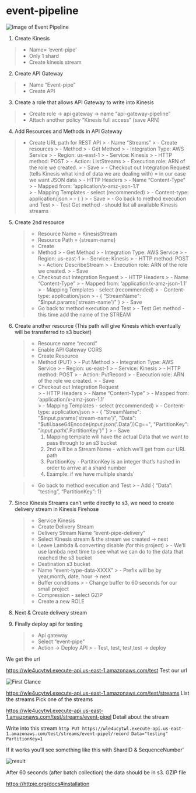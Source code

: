 # event-pipeline
![Image of Event Pipeline](https://miro.medium.com/max/700/1*eCRP1WjEY5tahxJK_e6VMg.png)

1) Create Kinesis
  > - Name= ‘event-pipe’
  > - Only 1 shard
  > - Create kinesis stream
2) Create API Gateway
  > - Name “Event-pipe”
  > - Create API
3) Create a role that allows API Gateway to write into Kinesis
  > - Create role -> api gateway -> name “api-gateway-pipeline”
  > - Attach another policy “Kinesis full access” (save ARN)
4) Add Resources and Methods in API Gateway
  > - Create URL path for REST API
      > - Name “Streams”
      > - Create resources
      > - Method
          > - Get Method
          > - Integration Type: AWS Service
          > - Region: us-east-1
          > - Service:  Kinesis
          > - HTTP method:  POST
          > - Action:  ListStreams
          > - Execution role:  ARN of the role we created.
          > - Save
      > - Checkout out Integration Request (tells Kinesis what kind of data we are dealing with) = in our case we want JSON data
          > - HTTP Headers
          > - Name “Content-Type” 
          > - Mapped from: ‘application/x-amz-json-1.1’  
          > - Mapping Templates - select (recommended)
          > - Content-type: application/json
          > - { }
          > - Save
      > - Go back to method execution and Test
          > - Test Get method - should list all available Kinesis streams
5) Create 2nd resource
    > - Resource Name = KinesisStream
    > - Resource Path = {stream-name}
    > - Create
    > - Method
        > - Get Method
        > - Integration Type: AWS Service
        > - Region: us-east-1
        > - Service:  Kinesis
        > - HTTP method:  POST
        > - Action:  DescribeStream
        > - Execution role:  ARN of the role we created.
        > - Save
      > - Checkout out Integration Request
        > - HTTP Headers
        > - Name “Content-Type” 
        > - Mapped from: ‘application/x-amz-json-1.1’  
        > - Mapping Templates - select (recommended)
        > - Content-type: application/json
        > - {  "StreamName": "$input.params('stream-name')" }
        > - Save
      > - Go back to method execution and Test
        > - Test Get method - this time add the name of the STREAM
6) Create another resource (This path will give Kinesis which eventually will be transferred to s3 bucket)
    > - Resource name “record”
    > - Enable API Gateway CORS
    > - Create Resource
    > - Method (PUT)
        > - Put Method
        > - Integration Type: AWS Service
        > - Region: us-east-1
        > - Service:  Kinesis
        > - HTTP method:  POST
        > - Action:  PutRecord
        > - Execution role:  ARN of the role we created.
        > - Save
      > - Checkout out Integration Request  
        > - HTTP Headers
        > - Name “Content-Type” 
        > - Mapped from: ‘application/x-amz-json-1.1’  
        > - Mapping Templates - select (recommended)
        > - Content-type: application/json
        > - { "StreamName": "$input.params('stream-name')",
             "Data": "$util.base64Encode($input.json('$.Data'))Cg==",
            "PartitionKey": "$input.path('$.PartitionKey')"
            }
        > - Save
          <ol>
            <li>Mapping template will have the actual Data that we want to pass through to an s3 bucket</li>
            <li>2nd will be a Stream Name - which we’ll get from our URL path</li>
            <li>PartitionKey - PartitionKey is an integer that’s hashed in order to arrive at a shard number
                <li>Example: if we have multiple shards`</li>
             </li>
          <ol>
            
      > - Go back to method execution and Test
          > - Add { “Data”: “testing”, “PartitionKey”: 1}
7) Since Kinesis Streams can’t write directly to s3, we need to create delivery stream in Kinesis Firehose  
    > - Service Kinesis
    > - Create Delivery Stream
    > - Delivery Stream Name “event-pipe-delivery”
    > - Select Kinesis stream & the stream we created -> next
    > - Leave Lambda & converting disable (for this project)
        > - We’ll use lambda next time to see what we can do to the data that reached the s3 bucket
    > - Destination s3 bucket
    > - Name “event-type-data-XXXX”
        > - Prefix will be by year,month, date, hour  -> next
    > - Buffer conditions
        > - Change buffer to 60 seconds for our small project
    > - Compression  - select GZIP
    > - Create a new ROLE
8) Next & Create delivery stream
9) Finally deploy api for testing
    > - Api gateway
    > - Select “event-pipe”
    > - Action -> Deploy API
        > - Test, test, test,test  -> deploy

We get the url

https://wle4ucytwl.execute-api.us-east-1.amazonaws.com/test
Test our url

![First Glance](https://github.com/sammycoderu/event-pipeline/blob/master/pipeline-pics/firsttestresult.png)



https://wle4ucytwl.execute-api.us-east-1.amazonaws.com/test/streams
List the streams
Pick one of the streams

https://wle4ucytwl.execute-api.us-east-1.amazonaws.com/test/streams/event-pipel
Detail about the stream

Write into this stream
`http PUT https://wle4ucytwl.execute-api.us-east-1.amazonaws.com/test/streams/event-pipel/record Data="testing" PartitionKey=1`

If it works you’ll see something like this with ShardID & SequenceNumber'

![result](https://github.com/sammycoderu/event-pipeline/blob/master/pipeline-pics/result.png)

After 60 seconds (after batch collection) the data should be in s3.  GZIP file

https://httpie.org/docs#installation
